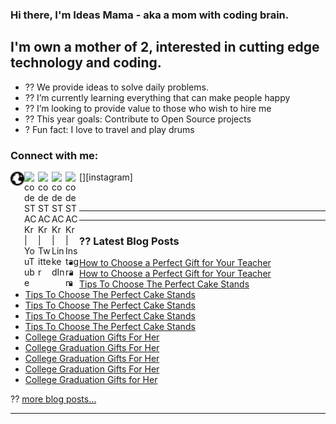 ### Hi there, I'm Ideas Mama - aka a mom with coding brain.
## I'm own a mother of 2, interested in cutting edge technology and coding.

- ?? We provide ideas to solve daily problems.
- ?? I’m currently learning everything that can make people happy
- ?? I’m looking to provide value to those who wish to hire me
- ?? This year goals: Contribute to Open Source projects
- ? Fun fact: I love to travel and play drums


### Connect with me:

[<img align="left" alt="codeSTACKr.com" width="22px" src="https://raw.githubusercontent.com/iconic/open-iconic/master/svg/globe.svg" />][website]
[<img align="left" alt="codeSTACKr | YouTube" width="22px" src="https://cdn.jsdelivr.net/npm/simple-icons@v3/icons/youtube.svg" />][youtube]
[<img align="left" alt="codeSTACKr | Twitter" width="22px" src="https://cdn.jsdelivr.net/npm/simple-icons@v3/icons/twitter.svg" />][twitter]
[<img align="left" alt="codeSTACKr | LinkedIn" width="22px" src="https://cdn.jsdelivr.net/npm/simple-icons@v3/icons/linkedin.svg" />][linkedin]
[<img align="left" alt="codeSTACKr | Instagram" width="22px" src="https://cdn.jsdelivr.net/npm/simple-icons@v3/icons/instagram.svg" />][instagram]

<br />

---

---

### ?? Latest Blog Posts

<!-- BLOG-POST-LIST:START -->
- [How to Choose a Perfect Gift for Your Teacher](https://www.youtube.com/watch?v=p1zzVGFfIgY)
- [How to Choose a Perfect Gift for Your Teacher](https://ideas-mama.blogspot.com/2021/04/how-to-choose-perfect-gift-for-your.html)
- [Tips To Choose The Perfect Cake Stands](https://ideasmama.weebly.com/blog/tips-to-choose-the-perfect-cake-stands)
- [Tips To Choose The Perfect Cake Stands](https://ideasmamas.wordpress.com/2021/02/06/tips-to-choose-the-perfect-cake-stands/)
- [Tips To Choose The Perfect Cake Stands](https://ideasmamas.tumblr.com/post/642368735053824000)
- [Tips To Choose The Perfect Cake Stands](https://www.youtube.com/watch?v=EhGGemMMoOg)
- [Tips To Choose The Perfect Cake Stands](https://ideas-mama.blogspot.com/2021/02/tips-to-choose-perfect-cake-stands.html)
- [College Graduation Gifts For Her](https://ideasmamas.tumblr.com/post/637972260173529088)
- [College Graduation Gifts For Her](https://ideasmama.weebly.com/blog/college-graduation-gifts-for-her)
- [College Graduation Gifts For Her](https://ideasmamas.wordpress.com/2020/12/20/college-graduation-gifts-for-her/)
- [College Graduation Gifts For Her](https://ideas-mama.blogspot.com/2020/12/college-graduation-gifts-for-her.html)
- [College Graduation Gifts for Her](https://www.youtube.com/watch?v=U6B6hUlRfjg)
<!-- BLOG-POST-LIST:END -->

?? [more blog posts...](https://about.me/ideasmamas)

---


[website]: https://www.ideasmama.com/
[twitter]: https://twitter.com/ideas_mamas
[youtube]: https://www.youtube.com/channel/UCJsfXE6f1BHt-8D7qy46Bqw
[linkedin]:
[instagram]:


